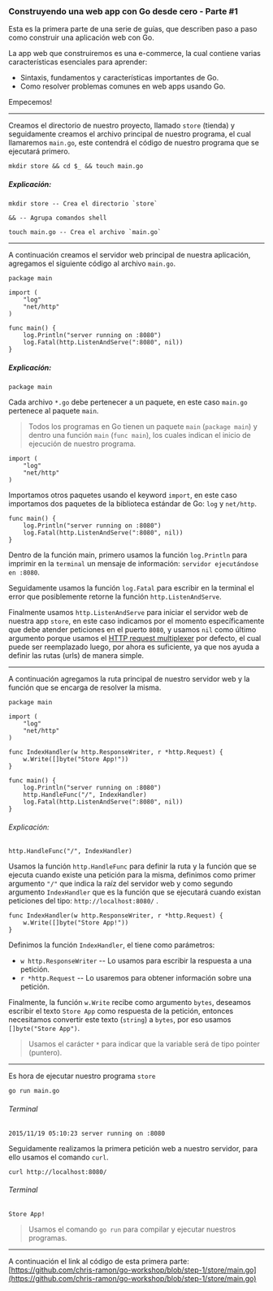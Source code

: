 ### Construyendo una web app con Go desde cero - Parte #1

Esta es la primera parte de una serie de guías, que describen paso a paso como construir una aplicación web con Go.

La app web que construiremos es una e-commerce, la cual contiene varias características esenciales para aprender:

- Sintaxis, fundamentos y características importantes de Go.
- Como resolver problemas comunes en web apps usando Go.

Empecemos!
***

Creamos el directorio de nuestro proyecto, llamado `store` (tienda) y seguidamente creamos el archivo principal de nuestro programa, el cual llamaremos `main.go`, este contendrá el código de nuestro programa que se ejecutará primero.
```
mkdir store && cd $_ && touch main.go
```
##### Explicación:
```
mkdir store -- Crea el directorio `store`

&& -- Agrupa comandos shell

touch main.go -- Crea el archivo `main.go`
```
***

A continuación creamos el servidor web principal de nuestra aplicación, agregamos el siguiente código al archivo `main.go`.
```
package main

import (
	"log"
	"net/http"
)

func main() {
	log.Println("server running on :8080")
	log.Fatal(http.ListenAndServe(":8080", nil))
}
```
##### Explicación:
```
package main
```

Cada archivo `*.go` debe pertenecer a un paquete, en este caso `main.go`
pertenece al paquete `main`.

> Todos los programas en Go tienen un paquete `main` (`package main`) y dentro una función `main` (`func main`), los cuales indican el inicio de ejecución de nuestro programa.

```
import (
	"log"
	"net/http"
)
```

Importamos otros paquetes usando el keyword `import`, en este caso importamos dos paquetes de la biblioteca estándar de Go: `log` y `net/http`.


```
func main() {
    log.Println("server running on :8080")
    log.Fatal(http.ListenAndServe(":8080", nil))
}
```


Dentro de la función main, primero usamos la función `log.Println` para imprimir en la `terminal` un mensaje de información: `servidor ejecutándose en :8080`.

Seguidamente usamos la función `log.Fatal` para escribir en la terminal el error que posiblemente retorne la función `http.ListenAndServe`.

Finalmente usamos `http.ListenAndServe` para iniciar el servidor web de nuestra app `store`, en este caso indicamos por el momento específicamente que debe atender peticiones en el puerto `8080`, y usamos `nil` como último argumento porque usamos el [HTTP request multiplexer](https://golang.org/pkg/net/http/#ServeMux) por defecto, el cual puede ser reemplazado luego, por ahora es suficiente, ya que nos ayuda a definir las rutas (urls) de manera simple.

***

A continuación agregamos la ruta principal de nuestro servidor web y la función que se encarga de resolver la misma.

```
package main

import (
	"log"
	"net/http"
)

func IndexHandler(w http.ResponseWriter, r *http.Request) {
	w.Write([]byte("Store App!"))
}

func main() {
	log.Println("server running on :8080")
	http.HandleFunc("/", IndexHandler)
	log.Fatal(http.ListenAndServe(":8080", nil))
}
```

###### Explicación:
```
http.HandleFunc("/", IndexHandler)
```

Usamos la función `http.HandleFunc` para definir la ruta y la función que se ejecuta cuando existe una petición para la misma, definimos como primer argumento `"/"` que indica la raíz del servidor web y como segundo argumento `IndexHandler` que es la función que se ejecutará cuando existan peticiones del tipo: `http://localhost:8080/` .

```
func IndexHandler(w http.ResponseWriter, r *http.Request) {
	w.Write([]byte("Store App!"))
}
```

Definimos la función `IndexHandler`, el tiene como parámetros: 
- `w http.ResponseWriter` -- Lo usamos para escribir la respuesta a una petición.
- `r *http.Request` -- Lo usaremos para obtener información sobre una petición.

Finalmente, la función `w.Write` recibe como argumento `bytes`, deseamos escribir el texto `Store App` como respuesta de la petición, entonces necesitamos convertir este texto (`string`) a `bytes`, por eso usamos `[]byte("Store App")`.

> Usamos el carácter `*` para indicar que la variable será de tipo pointer (puntero).

***

Es hora de ejecutar nuestro programa `store`
```
go run main.go
```

###### Terminal
```
2015/11/19 05:10:23 server running on :8080
```

Seguidamente realizamos la primera petición web a nuestro servidor, para ello usamos el comando `curl`.

```
curl http://localhost:8080/
```

###### Terminal
```
Store App!
```

> Usamos el comando `go run` para compilar y ejecutar nuestros programas.

***

A continuación el link al código de esta primera parte:
[https://github.com/chris-ramon/go-workshop/blob/step-1/store/main.go](https://github.com/chris-ramon/go-workshop/blob/step-1/store/main.go)
